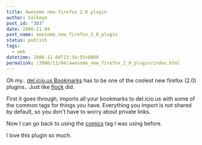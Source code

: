 ```yaml
---
title: Awesome new firefox 2.0 plugin
author: halkeye
post_id: "303"
date: 2006-11-04
post_name: awesome_new_firefox_2_0_plugin
status: publish
tags:
  - web
datetime: 2006-11-04T13:34:55+0800
permalink: /2006/11/04/awesome_new_firefox_2_0_plugin/index.html
---
```


Oh my.. [del.icio.us Bookmarks](https://addons.mozilla.org/firefox/3615/) has to be one of the coolest new firefox (2.0) plugins.. Just like [flock](https://www.flock.com) did.

First it goes through, imports all your bookmarks to del.icio.us with some of the common tags for things you have. Everything you import is not shared by default, so you don't have to worry about private links.

Now I can go back to using the [comics](https://del.icio.us/halkeye/comics) tag I was using before.

I love this plugin so much.
